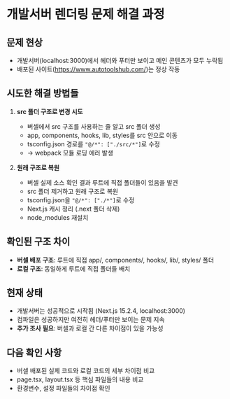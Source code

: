 # 개발서버 렌더링 문제 해결 과정

## 문제 현상
- 개발서버(localhost:3000)에서 헤더와 푸터만 보이고 메인 콘텐츠가 모두 누락됨
- 배포된 사이트(https://www.autotoolshub.com/)는 정상 작동

## 시도한 해결 방법들
1. **src 폴더 구조로 변경 시도**
   - 버셀에서 src 구조를 사용하는 줄 알고 src 폴더 생성
   - app, components, hooks, lib, styles를 src 안으로 이동
   - tsconfig.json 경로를 `"@/*": ["./src/*"]`로 수정
   - → webpack 모듈 로딩 에러 발생

2. **원래 구조로 복원**
   - 버셀 실제 소스 확인 결과 루트에 직접 폴더들이 있음을 발견
   - src 폴더 제거하고 원래 구조로 복원
   - tsconfig.json을 `"@/*": ["./*"]`로 수정
   - Next.js 캐시 정리 (.next 폴더 삭제)
   - node_modules 재설치

## 확인된 구조 차이
- **버셀 배포 구조**: 루트에 직접 app/, components/, hooks/, lib/, styles/ 폴더
- **로컬 구조**: 동일하게 루트에 직접 폴더들 배치

## 현재 상태
- 개발서버는 성공적으로 시작됨 (Next.js 15.2.4, localhost:3000)
- 컴파일은 성공하지만 여전히 헤더/푸터만 보이는 문제 지속
- **추가 조사 필요**: 버셀과 로컬 간 다른 차이점이 있을 가능성

## 다음 확인 사항
- 버셀 배포된 실제 코드와 로컬 코드의 세부 차이점 비교
- page.tsx, layout.tsx 등 핵심 파일들의 내용 비교
- 환경변수, 설정 파일들의 차이점 확인
